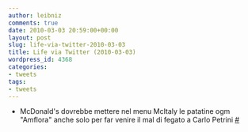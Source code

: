 ```yaml
---
author: leibniz
comments: true
date: 2010-03-03 20:59:00+00:00
layout: post
slug: life-via-twitter-2010-03-03
title: Life via Twitter (2010-03-03)
wordpress_id: 4368
categories:
- tweets
tags:
- tweets
---
```



	
  * McDonald's dovrebbe mettere nel menu McItaly le patatine ogm "Amflora" anche solo per far venire il mal di fegato a Carlo Petrini [#](http://twitter.com/leibniz/statuses/9921059002)


